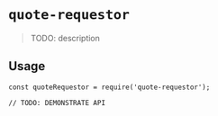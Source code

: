 # `quote-requestor`

> TODO: description

## Usage

```
const quoteRequestor = require('quote-requestor');

// TODO: DEMONSTRATE API
```

